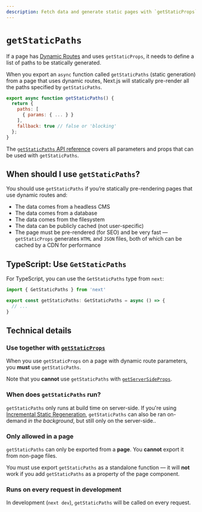 ```yaml
---
description: Fetch data and generate static pages with `getStaticProps`. Learn more about this API for data fetching in Next.js.
---
```


# `getStaticPaths`

If a page has [Dynamic Routes](/docs/routing/dynamic-routes.md) and uses `getStaticProps`, it needs to define a list of paths to be statically generated.

When you export an `async` function called `getStaticPaths` (static generation) from a page that uses dynamic routes, Next.js will statically pre-render all the paths specified by `getStaticPaths`.

```jsx
export async function getStaticPaths() {
  return {
    paths: [
      { params: { ... } }
    ],
    fallback: true // false or 'blocking'
  };
}
```

The [`getStaticPaths` API reference](/docs/api-reference/data-fetching/getStaticPaths.md) covers all parameters and props that can be used with `getStaticPaths`.

## When should I use `getStaticPaths`?

You should use `getStaticPaths` if you’re statically pre-rendering pages that use dynamic routes and:

- The data comes from a headless CMS
- The data comes from a database
- The data comes from the filesystem
- The data can be publicly cached (not user-specific)
- The page must be pre-rendered (for SEO) and be very fast — `getStaticProps` generates `HTML` and `JSON` files, both of which can be cached by a CDN for performance

## TypeScript: Use `GetStaticPaths`

For TypeScript, you can use the `GetStaticPaths` type from `next`:

```ts
import { GetStaticPaths } from 'next'

export const getStaticPaths: GetStaticPaths = async () => {
  // ...
}
```

## Technical details

### Use together with [`getStaticProps`](/docs/basic-features/data-fetching/getStaticProps.md)

When you use `getStaticProps` on a page with dynamic route parameters, you **must** use `getStaticPaths`.

Note that you **cannot** use `getStaticPaths` with [`getServerSideProps`](/docs/basic-features/data-fetching/getServerSideProps.md).

### When does `getStaticPaths` run?

`getStaticPaths` only runs at build time on server-side. If you're using [Incremental Static Regeneration](/docs/basic-features/data-fetching/incremental-static-regeneration.md), `getStaticPaths` can also be ran on-demand _in the background_, but still only on the server-side..

### Only allowed in a page

`getStaticPaths` can only be exported from a **page**. You **cannot** export it from non-page files.

You must use export `getStaticPaths` as a standalone function — it will **not** work if you add `getStaticPaths` as a property of the page component.

### Runs on every request in development

In development (`next dev`), `getStaticPaths` will be called on every request.
